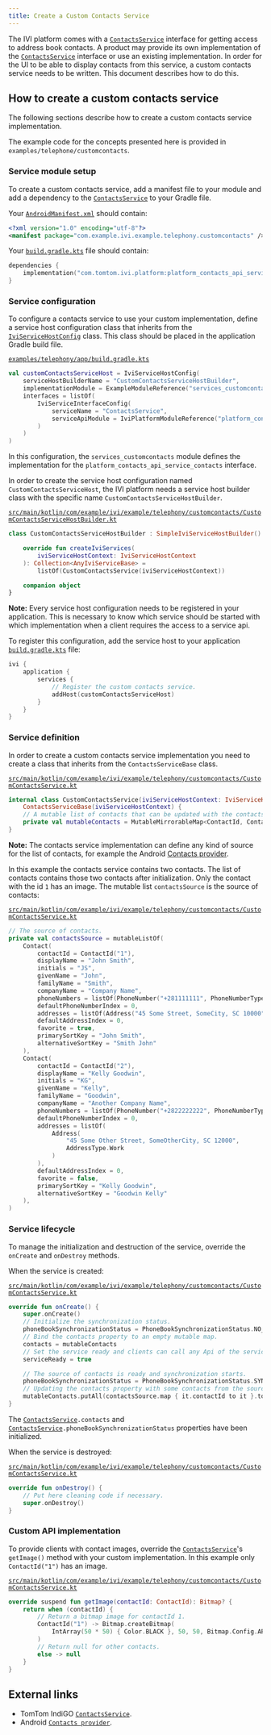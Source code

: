 ```yaml
---
title: Create a Custom Contacts Service
---
```


The IVI platform comes with a [`ContactsService`](TTIVI_INDIGO_API) interface for getting access to
address book contacts. A product may provide its own implementation of the
[`ContactsService`](TTIVI_INDIGO_API) interface or use an existing implementation. In order for the
UI to be able to display contacts from this service, a custom contacts service needs to be written.
This document describes how to do this.

## How to create a custom contacts service

The following sections describe how to create a custom contacts service implementation.

The example code for the concepts presented here is provided in `examples/telephone/customcontacts`.

### Service module setup

To create a custom contacts service, add a manifest file to your module and add a dependency to
the [`ContactsService`](TTIVI_INDIGO_API) to your Gradle file.

Your
[`AndroidManifest.xml`](https://github.com/tomtom-international/tomtom-indigo-sdk-examples/blob/main/examples/telephony/customcontacts/src/main/AndroidManifest.xml#L14)
should contain:

```xml
<?xml version="1.0" encoding="utf-8"?>
<manifest package="com.example.ivi.example.telephony.customcontacts" />
```

Your
[`build.gradle.kts`](https://github.com/tomtom-international/tomtom-indigo-sdk-examples/blob/main/examples/telephony/customcontacts/build.gradle.kts#L20)
file should contain:

```kotlin
dependencies {
    implementation("com.tomtom.ivi.platform:platform_contacts_api_service_contacts")
}
```

### Service configuration

To configure a contacts service to use your custom implementation, define a service host
configuration class that inherits from the [`IviServiceHostConfig`](TTIVI_INDIGO_GRADLEPLUGINS_API)
class. This class should be placed in the application Gradle build file.

[`examples/telephony/app/build.gradle.kts`](https://github.com/tomtom-international/tomtom-indigo-sdk-examples/blob/main/examples/telephony/app/build.gradle.kts#L24-L35)

```kotlin
val customContactsServiceHost = IviServiceHostConfig(
    serviceHostBuilderName = "CustomContactsServiceHostBuilder",
    implementationModule = ExampleModuleReference("services_customcontacts"),
    interfaces = listOf(
        IviServiceInterfaceConfig(
            serviceName = "ContactsService",
            serviceApiModule = IviPlatformModuleReference("platform_contacts_api_service_contacts")
        )
    )
)
```

In this configuration, the `services_customcontacts` module defines the implementation for
the `platform_contacts_api_service_contacts` interface.

In order to create the service host configuration named `CustomContactsServiceHost`, the IVI
platform needs a service host builder class with the specific
name `CustomContactsServiceHostBuilder`.

[`src/main/kotlin/com/example/ivi/example/telephony/customcontacts/CustomContactsServiceHostBuilder.kt`](https://github.com/tomtom-international/tomtom-indigo-sdk-examples/blob/main/examples/telephony/customcontacts/src/main/kotlin/com/example/ivi/example/telephony/customcontacts/CustomContactsServiceHostBuilder.kt#L21-L29)

```kotlin
class CustomContactsServiceHostBuilder : SimpleIviServiceHostBuilder() {

    override fun createIviServices(
        iviServiceHostContext: IviServiceHostContext
    ): Collection<AnyIviServiceBase> =
        listOf(CustomContactsService(iviServiceHostContext))

    companion object
}
```

__Note:__ Every service host configuration needs to be registered in your application. This is
necessary to know which service should be started with which implementation when a client requires
the access to a service api.

To register this configuration, add the service host to your application
[`build.gradle.kts`](https://github.com/tomtom-international/tomtom-indigo-sdk-examples/blob/main/examples/telephony/app/build.gradle.kts#L57-L59)
file:

```kotlin
ivi {
    application {
        services {
            // Register the custom contacts service.
            addHost(customContactsServiceHost)
        }
    }
}
```

### Service definition

In order to create a custom contacts service implementation you need to create a class that inherits
from the `ContactsServiceBase` class.

[`src/main/kotlin/com/example/ivi/example/telephony/customcontacts/CustomContactsService.kt`](https://github.com/tomtom-international/tomtom-indigo-sdk-examples/blob/main/examples/telephony/customcontacts/src/main/kotlin/com/example/ivi/example/telephony/customcontacts/CustomContactsService.kt#L31-L35)

```kotlin
internal class CustomContactsService(iviServiceHostContext: IviServiceHostContext) :
    ContactsServiceBase(iviServiceHostContext) {
    // A mutable list of contacts that can be updated with the contactsSource changes.
    private val mutableContacts = MutableMirrorableMap<ContactId, Contact>()
}
```

__Note:__ The contacts service implementation can define any kind of source for the list of
contacts, for example the Android
[Contacts provider](https://developer.android.com/guide/topics/providers/contacts-provider).

In this example the contacts service contains two contacts. The list of contacts contains those two
contacts after initialization. Only the contact with the id `1` has an image. The mutable
list `contactsSource` is the source of contacts:

[`src/main/kotlin/com/example/ivi/example/telephony/customcontacts/CustomContactsService.kt`](https://github.com/tomtom-international/tomtom-indigo-sdk-examples/blob/main/examples/telephony/customcontacts/src/main/kotlin/com/example/ivi/example/telephony/customcontacts/CustomContactsService.kt#L41-L77)

```kotlin
// The source of contacts.
private val contactsSource = mutableListOf(
    Contact(
        contactId = ContactId("1"),
        displayName = "John Smith",
        initials = "JS",
        givenName = "John",
        familyName = "Smith",
        companyName = "Company Name",
        phoneNumbers = listOf(PhoneNumber("+281111111", PhoneNumberType.Main)),
        defaultPhoneNumberIndex = 0,
        addresses = listOf(Address("45 Some Street, SomeCity, SC 10000", AddressType.Home)),
        defaultAddressIndex = 0,
        favorite = true,
        primarySortKey = "John Smith",
        alternativeSortKey = "Smith John"
    ),
    Contact(
        contactId = ContactId("2"),
        displayName = "Kelly Goodwin",
        initials = "KG",
        givenName = "Kelly",
        familyName = "Goodwin",
        companyName = "Another Company Name",
        phoneNumbers = listOf(PhoneNumber("+2822222222", PhoneNumberType.Mobile)),
        defaultPhoneNumberIndex = 0,
        addresses = listOf(
            Address(
                "45 Some Other Street, SomeOtherCity, SC 12000",
                AddressType.Work
            )
        ),
        defaultAddressIndex = 0,
        favorite = false,
        primarySortKey = "Kelly Goodwin",
        alternativeSortKey = "Goodwin Kelly"
    ),
)
```

### Service lifecycle

To manage the initialization and destruction of the service, override the `onCreate` and `onDestroy`
methods.

When the service is created:

[`src/main/kotlin/com/example/ivi/example/telephony/customcontacts/CustomContactsService.kt`](https://github.com/tomtom-international/tomtom-indigo-sdk-examples/blob/main/examples/telephony/customcontacts/src/main/kotlin/com/example/ivi/example/telephony/customcontacts/CustomContactsService.kt#L79-L97)

```kotlin
override fun onCreate() {
    super.onCreate()
    // Initialize the synchronization status.
    phoneBookSynchronizationStatus = PhoneBookSynchronizationStatus.NO_CONNECTED_DEVICES
    // Bind the contacts property to an empty mutable map.
    contacts = mutableContacts
    // Set the service ready and clients can call any Api of the service.
    serviceReady = true

    // The source of contacts is ready and synchronization starts.
    phoneBookSynchronizationStatus = PhoneBookSynchronizationStatus.SYNCHRONIZATION_IN_PROGRESS
    // Updating the contacts property with some contacts from the source
    mutableContacts.putAll(contactsSource.map { it.contactId to it }.toMap())
}
```

The [`ContactsService`](TTIVI_INDIGO_API)`.contacts` and
[`ContactsService`](TTIVI_INDIGO_API)`.phoneBookSynchronizationStatus` properties have been
initialized.

When the service is destroyed:

[`src/main/kotlin/com/example/ivi/example/telephony/customcontacts/CustomContactsService.kt`](https://github.com/tomtom-international/tomtom-indigo-sdk-examples/blob/main/examples/telephony/customcontacts/src/main/kotlin/com/example/ivi/example/telephony/customcontacts/CustomContactsService.kt#L99-L102)

```kotlin
override fun onDestroy() {
    // Put here cleaning code if necessary.
    super.onDestroy()
}
```

### Custom API implementation

To provide clients with contact images, override the
[`ContactsService`](TTIVI_INDIGO_API)'s `getImage()` method with your custom implementation. In
this example only `ContactId("1")` has an image.

[`src/main/kotlin/com/example/ivi/example/telephony/customcontacts/CustomContactsService.kt`](https://github.com/tomtom-international/tomtom-indigo-sdk-examples/blob/main/examples/telephony/customcontacts/src/main/kotlin/com/example/ivi/example/telephony/customcontacts/CustomContactsService.kt#L104-L113)

```kotlin
override suspend fun getImage(contactId: ContactId): Bitmap? {
    return when (contactId) {
        // Return a bitmap image for contactId 1.
        ContactId("1") -> Bitmap.createBitmap(
            IntArray(50 * 50) { Color.BLACK }, 50, 50, Bitmap.Config.ARGB_8888
        )
        // Return null for other contacts.
        else -> null
    }
}
```

## External links

- TomTom IndiGO [`ContactsService`](TTIVI_INDIGO_API).
- Android [`Contacts provider`](https://developer.android.com/guide/topics/providers/contacts-provider).


